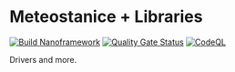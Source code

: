 # Meteostanice + Libraries
[![Build Nanoframework](https://github.com/TekuSP/Meteostanice-CSharp/actions/workflows/nanoframework_build.yml/badge.svg)](https://github.com/TekuSP/Meteostanice-CSharp/actions/workflows/nanoframework_build.yml)
[![Quality Gate Status](https://sonarcloud.io/api/project_badges/measure?project=TekuSP_Meteostanice-CSharp&metric=alert_status)](https://sonarcloud.io/summary/new_code?id=TekuSP_Meteostanice-CSharp)
[![CodeQL](https://github.com/TekuSP/Meteostanice-CSharp/actions/workflows/codeql.yml/badge.svg)](https://github.com/TekuSP/Meteostanice-CSharp/actions/workflows/codeql.yml)

Drivers and more.
